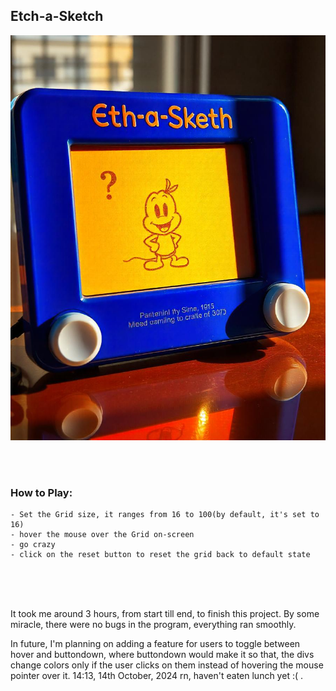 ## Etch-a-Sketch
![Sketch-Pad](./images/meta.jpeg)  <!-- generate on freepik.com --> 

<br><br>

### How to Play:
    - Set the Grid size, it ranges from 16 to 100(by default, it's set to 16)
    - hover the mouse over the Grid on-screen
    - go crazy
    - click on the reset button to reset the grid back to default state

<br><br><br>

It took me around 3 hours, from start till end, to finish this project. By some miracle, there were no bugs in the program, everything ran smoothly.

In future, I'm planning on adding a feature for users to toggle between hover and buttondown, where buttondown would make it so that, the divs change colors only if the user clicks on them instead of hovering the mouse pointer over it. 14:13, 14th October, 2024 rn, haven't eaten lunch yet :( .
